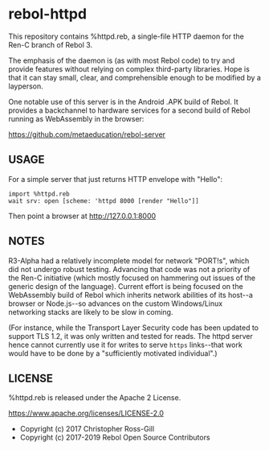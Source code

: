# rebol-httpd

This repository contains %httpd.reb, a single-file HTTP daemon for the Ren-C
branch of Rebol 3.

The emphasis of the daemon is (as with most Rebol code) to try and provide
features without relying on complex third-party libraries.  Hope is that it can
stay small, clear, and comprehensible enough to be modified by a layperson.

One notable use of this server is in the Android .APK build of Rebol.  It
provides a backchannel to hardware services for a second build of Rebol running
as WebAssembly in the browser:

https://github.com/metaeducation/rebol-server

## USAGE

For a simple server that just returns HTTP envelope with "Hello":

    import %httpd.reb
    wait srv: open [scheme: 'httpd 8000 [render "Hello"]]

Then point a browser at http://127.0.0.1:8000

## NOTES

R3-Alpha had a relatively incomplete model for network "PORT!s", which did not
undergo robust testing.  Advancing that code was not a priority of the Ren-C
initiative (which mostly focused on hammering out issues of the generic
design of the language).  Current effort is being focused on the WebAssembly
build of Rebol which inherits network abilities of its host--a browser or
Node.js--so advances on the custom Windows/Linux networking stacks are likely
to be slow in coming.

(For instance, while the Transport Layer Security code has been updated to
support TLS 1.2, it was only written and tested for reads.  The httpd server
hence cannot currently use it for writes to serve `https` links--that work
would have to be done by a "sufficiently motivated individual".)

## LICENSE

%httpd.reb is released under the Apache 2 License.

https://www.apache.org/licenses/LICENSE-2.0

* Copyright (c) 2017 Christopher Ross-Gill
* Copyright (c) 2017-2019 Rebol Open Source Contributors
